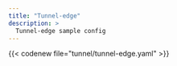 ```yaml
---
title: "Tunnel-edge"
description: >
  Tunnel-edge sample config
---
```


{{< codenew file="tunnel/tunnel-edge.yaml" >}}
